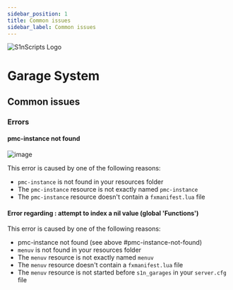 ```yaml
---
sidebar_position: 1
title: Common issues
sidebar_label: Common issues
---
```


![S1nScripts Logo](https://forum.cfx.re/uploads/default/original/4X/6/c/7/6c73a9d63db911aa966b2c9085f4c55a76268db3.jpeg)

# Garage System
## Common issues

### Errors

#### pmc-instance not found

![image](https://media.discordapp.net/attachments/1153041009006100550/1153238199464894484/image.png?ex=6513e044&is=65128ec4&hm=dc0ea9326ec93f13d27db8d5598da618e10f2b380ac11a61fd0da6c42f841d61&=&width=998&height=182)

This error is caused by one of the following reasons:
- `pmc-instance` is not found in your resources folder
- The `pmc-instance` resource is not exactly named `pmc-instance`
- The `pmc-instance` resource doesn't contain a `fxmanifest.lua` file


#### Error regarding : attempt to index a nil value (global 'Functions')

This error is caused by one of the following reasons:
- pmc-instance not found (see above #pmc-instance-not-found)
- `menuv` is not found in your resources folder
- The `menuv` resource is not exactly named `menuv`
- The `menuv` resource doesn't contain a `fxmanifest.lua` file
- The `menuv` resource is not started before `s1n_garages` in your `server.cfg` file